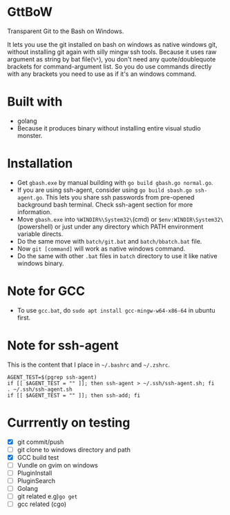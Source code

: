 # GttBoW
Transparent Git to the Bash on Windows.

It lets you use the git installed on bash on windows as native windows git, without installing git again with silly mingw ssh tools.
Because it uses raw argument as string by bat file(`%*`), you don't need any quote/doublequote brackets for command-argument list.
So you do use commands directly with any brackets you need to use as if it's an windows command.

# Built with
 - golang
  - Because it produces binary without installing entire visual studio monster.

# Installation
 - Get `gbash.exe` by manual building with `go build gbash.go normal.go`.
  - If you are using ssh-agent, consider using  `go build sbash.go ssh-agent.go`. This lets you share ssh passwords from pre-opened background bash terminal. Check ssh-agent section for more information.
 - Move `gbash.exe` into `%WINDIR%\System32\`(cmd) or `$env:WINDIR\System32\`(powershell) or just under any directory which PATH environment variable directs.
 - Do the same move with `batch/git.bat` and `batch/bbatch.bat` file.
 - Now `git [command]` will work as native windows command.
 - Do the same with other `.bat` files in `batch` directory to use it like native windows binary.

# Note for GCC
 - To use `gcc.bat`, do `sudo apt install gcc-mingw-w64-x86-64` in ubuntu first.

# Note for ssh-agent
This is the content that I place in `~/.bashrc` and `~/.zshrc`.
```
AGENT_TEST=$(pgrep ssh-agent)
if [[ $AGENT_TEST = "" ]]; then ssh-agent > ~/.ssh/ssh-agent.sh; fi
. ~/.ssh/ssh-agent.sh
if [[ $AGENT_TEST = "" ]]; then ssh-add; fi
```

# Currrently on testing
 - [x] git commit/push
 - [ ] git clone to windows directory and path
 - [x] GCC build test
 - [ ] Vundle on gvim on windows
  - [ ] PluginInstall
  - [ ] PluginSearch
 - [ ] Golang
  - [ ] git related e.g)`go get`
  - [ ] gcc related (cgo)
